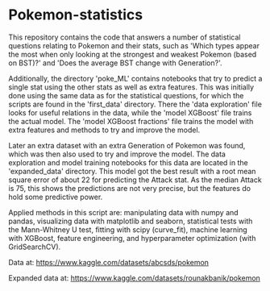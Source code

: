 # Pokemon-statistics

This repository contains the code that answers a number of statistical questions relating to Pokemon and their stats,
such as 'Which types appear the most when only looking at the strongest and weakest Pokemon (based on BST)?' and
'Does the average BST change with Generation?'.

Additionally, the directory 'poke_ML' contains notebooks that try to predict a single stat using the other stats as well as extra features.
This was initially done using the same data as for the statistical questions, for which the scripts are found in the 'first_data' directory.
There the 'data exploration' file looks for useful relations in the data, while the 'model XGBoost' file trains the actual model.
The 'model XGBoost fractions' file trains the model with extra features and methods to try and improve the model.

Later an extra dataset with an extra Generation of Pokemon was found, which was then also used to try and improve the model.
The data exploration and model training notebooks for this data are located in the 'expanded_data' directory.
This model got the best result with a root mean square error of about 22 for predicting the Attack stat. 
As the median Attack is 75, this shows the predictions are not very precise, but the features do hold some predictive power.

Applied methods in this script are: manipulating data with numpy and pandas, visualizing data with matplotlib and seaborn, statistical tests with the Mann-Whitney U test, fitting with scipy (curve_fit), machine learning with XGBoost, feature engineering, and hyperparameter optimization (with GridSearchCV).

Data at: https://www.kaggle.com/datasets/abcsds/pokemon

Expanded data at: https://www.kaggle.com/datasets/rounakbanik/pokemon
